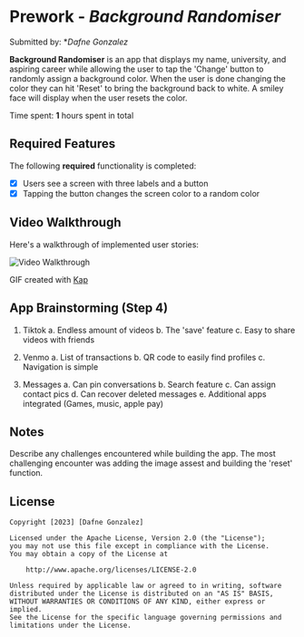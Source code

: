 # Prework - *Background Randomiser*

Submitted by: **Dafne Gonzalez*

**Background Randomiser** is an app that displays my name, university, and aspiring career while allowing the user to tap the 'Change' button to randomly assign a background color. When the user is done changing the color they can hit 'Reset' to bring the background back to white. A smiley face will display when the user resets the color. 

Time spent: **1** hours spent in total

## Required Features

The following **required** functionality is completed:

- [x] Users see a screen with three labels and a button
- [x] Tapping the button changes the screen color to a random color
 
## Video Walkthrough

Here's a walkthrough of implemented user stories:


<img src='https://media.giphy.com/media/v1.Y2lkPTc5MGI3NjExaHZ5cHJnYTg2Ynptb2dqb296YXNkZnBvcTZrdHNnd3NsanYzMnJ4NSZlcD12MV9pbnRlcm5hbF9naWZfYnlfaWQmY3Q9Zw/76ZTvEOMoVp9rAtYB0/giphy.gif' title='Video Walkthrough' width='' alt='Video Walkthrough' />

<!-- Replace this with whatever GIF tool you used! -->
GIF created with [Kap](https://getkap.co/) 
<!-- Recommended tools:
[Kap](https://getkap.co/) for macOS
[ScreenToGif](https://www.screentogif.com/) for Windows
[peek](https://github.com/phw/peek) for Linux. -->

## App Brainstorming (Step 4)
1. Tiktok 
    a. Endless amount of videos 
    b. The 'save' feature 
    c. Easy to share videos with friends 
    
2. Venmo 
    a. List of transactions 
    b. QR code to easily find profiles 
    c. Navigation is simple 

3. Messages
    a. Can pin conversations 
    b. Search feature 
    c. Can assign contact pics 
    d. Can recover deleted messages
    e. Additional apps integrated (Games, music, apple pay)
    
    
## Notes

Describe any challenges encountered while building the app.
The most challenging encounter was adding the image assest and building the 'reset' function. 


## License

    Copyright [2023] [Dafne Gonzalez]

    Licensed under the Apache License, Version 2.0 (the "License");
    you may not use this file except in compliance with the License.
    You may obtain a copy of the License at

        http://www.apache.org/licenses/LICENSE-2.0

    Unless required by applicable law or agreed to in writing, software
    distributed under the License is distributed on an "AS IS" BASIS,
    WITHOUT WARRANTIES OR CONDITIONS OF ANY KIND, either express or implied.
    See the License for the specific language governing permissions and
    limitations under the License.
